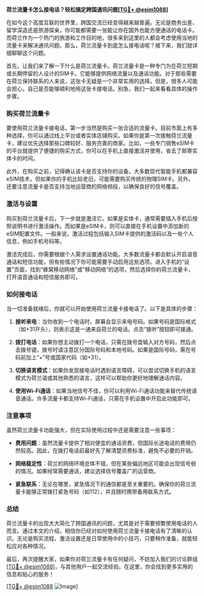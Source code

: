 **荷兰流量卡怎么接电话？轻松搞定跨国通讯问题[[TG💪+ @esim1088](https://t.me/s/esim1088)]**

在如今这个高度互联的世界里，跨国交流已经变得越来越普遍。无论是商务出差、留学深造还是旅游探亲，你可能都需要一张能让你在国外也能方便通话的电话卡。而荷兰作为一个热门的旅游和工作目的地，很多来到这里的人都会考虑使用当地的流量卡来解决通讯问题。那么，荷兰流量卡到底怎么接电话呢？接下来，我们就详细聊聊这个问题。

首先，让我们来了解一下什么是荷兰流量卡。荷兰流量卡是一种专门为在荷兰短期或长期停留的人设计的SIM卡，它能够提供网络流量以及通话功能。对于那些需要在荷兰保持联系的人来说，这张卡无疑是一个非常实用的选择。但是，很多人可能会担心，自己是否能够顺利地用这张卡接电话。别急，我们一起来看看具体的操作步骤。

### **购买荷兰流量卡**

要使用荷兰流量卡接电话，第一步当然是购买一张合适的流量卡。目前市面上有多种选择，你可以通过线上平台或者实体店铺购买。如果你是第一次接触荷兰流量卡，建议优先选择那些口碑较好、服务完善的商家。比如，一些专门销售eSIM卡的平台就提供了便捷的购买方式，你可以在手机上直接激活并使用，省去了邮寄实体卡的时间。

此外，在购买之前，记得确认该卡是否支持你的设备。大多数现代智能手机都兼容eSIM技术，但如果你的手机比较老旧，可能需要购买传统的物理SIM卡。另外，还要注意流量卡是否支持当地运营商的网络频段，以确保良好的信号覆盖。

### **激活与设置**

购买到荷兰流量卡后，下一步就是激活它。如果是实体卡，通常需要插入手机后按照说明书进行激活操作。而如果是eSIM卡，则可以直接在手机设置中添加新的eSIM配置文件。一般来说，激活过程包括输入SIM卡提供的激活码以及一些个人信息，例如手机号码等。

激活完成后，你需要根据个人需求设置通话功能。大多数流量卡都会默认开启语音通话和短信功能，但有些情况下你可能需要手动启用这些选项。进入手机的“设置”页面，找到“蜂窝移动网络”或“移动网络”的选项，然后选择你的荷兰流量卡，打开语音通话和短信服务即可。

### **如何接电话**

当一切准备就绪后，你就可以开始使用荷兰流量卡接电话了。以下是具体的步骤：

1. **接听来电**：当你收到一个电话时，屏幕会显示来电号码。如果号码是国际格式（如+31开头），则表示这是一通来自荷兰的电话。点击“接听”按钮即可接通。

2. **拨打电话**：如果你想主动拨打一个电话，只需在拨号盘输入对方号码，然后点击拨号键。拨号时请注意区分国际号码和本地号码。如果是国际号码，需在号码前加上“+”号或国家代码（如+31）。

3. **切换语言模式**：如果你发现接电话时遇到语言障碍，可以尝试切换手机的语言模式为荷兰语或其他熟悉的语言，这样可以帮助你更好地理解通话内容。

4. **使用Wi-Fi通话**：如果当地信号不佳，你可以利用Wi-Fi通话功能来替代传统语音通话。许多流量卡都支持Wi-Fi通话，只需在手机设置中开启此功能即可。

### **注意事项**

虽然荷兰流量卡功能强大，但在实际使用过程中还是需要注意一些事项：

- **费用问题**：虽然流量卡提供了相对便宜的通话资费，但国际长途电话的费用仍然较高。因此，在拨打电话前最好先了解清楚资费标准，避免不必要的开销。
  
- **网络稳定性**：荷兰的网络环境总体不错，但在某些偏远地区可能会出现信号弱的情况。如果经常需要通话，建议选择信号覆盖广的运营商。

- **紧急联系**：无论在哪里，紧急情况下的通信都是至关重要的。确保你的荷兰流量卡能够正常拨打紧急号码（如112），并且随时携带备用联系方式。

### **总结**

荷兰流量卡的出现大大简化了跨国通讯的问题，尤其是对于需要频繁使用电话的人而言。通过本文的介绍，相信你已经对如何使用荷兰流量卡接电话有了清晰的认识。无论是购买流程、激活设置还是日常使用中的小技巧，只要稍作准备，就能轻松应对各种情况。

最后，再次提醒大家，如果你对荷兰流量卡有任何疑问，不妨加入我们的讨论群组[[TG💪+ @esim1088](https://t.me/s/esim1088)]，与其他用户一起交流经验。在这里，你会找到更多实用的信息和贴心的服务！

[[TG💪+ @esim1088](https://t.me/s/esim1088) ![Image](https://i.postimg.cc/4NQfJmqS/Snipaste-2025-05-13-00-14-12.png)]
